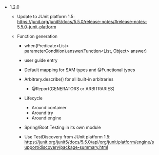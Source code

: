 - 1.2.0

  - Update to JUnit platform 1.5:
    https://junit.org/junit5/docs/5.5.0/release-notes/#release-notes-5.5.0-junit-platform
    
  - Function generation

    - when(Predicate<List<Object>> parameterCondition).answer(Function<List, Object> answer)
  
    - user guide entry
      
    - Default mapping for SAM types and @Functional types

  - Arbitrary.describe() for all built-in arbitraries
  
    - @Report(GENERATORS or ARBITRARIES)
    
    
  - Lifecycle
    - Around container
    - Around try
    - Around engine
  
  - Spring/Boot Testing in its own module
 

  - Use TestDiscovery from JUnit platform 1.5:
    https://junit.org/junit5/docs/5.5.0/api/org/junit/platform/engine/support/discovery/package-summary.html

